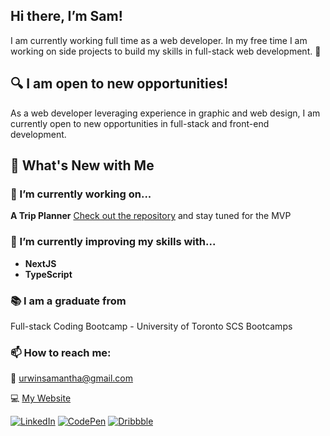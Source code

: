 ## Hi there, I’m Sam!

I am currently working full time as a web developer. In my free time I am working on side projects to build my skills in full-stack web development. 💪


## 🔍 I am open to new opportunities!

As a web developer leveraging experience in graphic and web design, I am currently open to new opportunities in full-stack and front-end development.


## 🌟 What's New with Me

### 🔭 I’m currently working on...
**A Trip Planner** [Check out the repository](https://github.com/samurwin/trouvaille) and stay tuned for the MVP

### 🌱 I’m currently improving my skills with...
* **NextJS**
* **TypeScript**

### 📚 I am a graduate from
Full-stack Coding Bootcamp - University of Toronto SCS Bootcamps

### 📫 How to reach me: 
📩 [urwinsamantha@gmail.com](mailto:urwinsamantha@gmail.com)    

💻 [My Website](https://smudesigns.com)

[![LinkedIn](https://img.shields.io/badge/LinkedIn-0077B5?style=for-the-badge&logo=linkedin&logoColor=white)](https://linkedin.com/in/samanthaurwin)
[![CodePen](https://img.shields.io/badge/Codepen-000000?style=for-the-badge&logo=codepen&logoColor=white)](https://codepen.io/smudesign)
[![Dribbble](https://img.shields.io/badge/Dribbble-EA4C89?style=for-the-badge&logo=dribbble&logoColor=white)](https://dribbble.com/smu-design)
